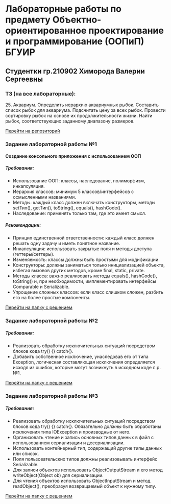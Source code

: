 # Лабораторные работы по предмету Объектно-ориентированное проектирование и программирование (ООПиП) БГУИР

<h2>Студентки гр.210902 Химорода Валерии Сергеевны</h2>

<h3>ТЗ (на все лабораторные):</h3>
25. Аквариум. Определить иерархию аквариумных рыбок. Составить список рыбок для аквариума. Подсчитать цену за всех рыбок. Провести сортировку рыбок на основе их продолжительности жизни. Найти рыбок, соответствующих заданному диапазону размеров.

[Перейти на репозиторий](https://github.com/yalerikk/oopip)

<h3>Задание лабораторной работы №1</h3>
<h4>Создание консольного приложения с использованием ООП</h4>

<h5>Требования:</h5>
<ul>
    <li>Использование ООП: классы, наследование, полиморфизм, инкапсуляция.</li>
    <li>Иерархия классов: минимум 5 классов/интерфейсов с осмысленными названиями.</li>
    <li>Методы: каждый класс должен включать конструкторы, методы setТип(), getТип(), toString(), equals(), hashCode().</li>
    <li>Наследование: применять только там, где это имеет смысл.</li>
</ul>

<h5>Рекомендации:</h5>
<ul>
    <li>Принцип единственной ответственности: каждый класс должен решать одну задачу и иметь понятное название.</li>
    <li>Инкапсуляция: использовать закрытые поля и методы доступа (геттеры/сеттеры).</li>
    <li>Изменяемость: классы должны быть простыми для модификации.</li>
    <li>Конструкторы: должны заниматься только инициализацией объекта, избегая вызовов других методов, кроме final, static, private.</li>
    <li>Методы класса: важно реализовать методы equals(), hashCode(), toString() и, при необходимости, имплементировать интерфейсы Comparable и Serializable.</li>
    <li>Упрощение сложных классов: если класс слишком сложен, разбить его на более простые компоненты.</li>
</ul>

[Перейти на папку с решением](https://github.com/yalerikk/oopip/tree/main/v25)
<h3>Задание лабораторной работы №2</h3>
<h5>Требования:</h5>
<ul>
    <li>Реализовать обработку исключительных ситуаций посредством блоков кода try() {} catch{}.</li>
    <li>Добавить собственное исключение, унаследовав его от типа Exception, логическая составляющая исключения определяется исходя из ошибок, которые могут возникнуть в исходном коде л.р. №1.</li>
</ul>

[Перейти на папку с решением](https://github.com/yalerikk/oopip/tree/main/v25_2)
<h3>Задание лабораторной работы №3</h3>
<h5>Требования:</h5>
<ul>
    <li>Реализовать обработку исключительных ситуаций посредством блоков кода try() {} catch{}. Обязательно должны быть обработаны исключения типа IOException и производные от него.</li>
    <li>Организовать чтение и запись основных типов данных в файл с использованием сериализации и десериализации.</li>
    <li>Использовать контейнерный тип, содержащий другие типы данных или список.</li>
    <li>Поля пользовательских типов должны реализовывать интерфейс Serializable.</li>
    <li>Для записи объектов использовать ObjectOutputStream и его метод writeObject(Object ob) для сериализации.</li>
    <li>Для чтения объектов использовать ObjectInputStream и метод readObject(), преобразуя возвращаемый объект к нужному типу.</li>
</ul>

[Перейти на папку с решением](https://github.com/yalerikk/oopip)
